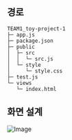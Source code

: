## 경로
```
TEAM1_toy-project-1
├─ app.js
├─ package.json
├─ public
│  ├─ src
│  │  └─ src.js
│  └─ style
│     └─ style.css
├─ test.js
└─ views
   └─ index.html
```

## 화면 설계
![Image](https://github.com/user-attachments/assets/714e1def-f904-4831-84a4-d6a788fc0fdd)